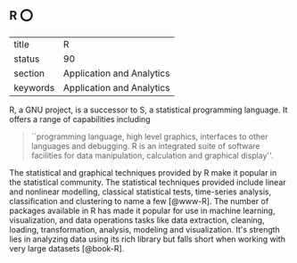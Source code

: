 ## R :o:


|          |                           |
| -------- | ------------------------- |
| title    | R                         | 
| status   | 90                        |
| section  | Application and Analytics |
| keywords | Application and Analytics |



R, a GNU project, is a successor to S, a statistical programming
language. It offers a range of capabilities including

> ``programming language, high level graphics, interfaces to other
> languages and debugging.  R is an integrated suite of software
> facilities for data manipulation, calculation and graphical
> display''.

The statistical and graphical techniques provided by R make it popular
in the statistical community. The statistical techniques provided
include linear and nonlinear modelling, classical statistical tests,
time-series analysis, classification and clustering to name a few
[@www-R]. The number of packages available in R has made it popular
for use in machine learning, visualization, and data operations tasks
like data extraction, cleaning, loading, transformation, analysis,
modeling and visualization. It's strength lies in analyzing data using
its rich library but falls short when working with very large datasets
[@book-R].
    
